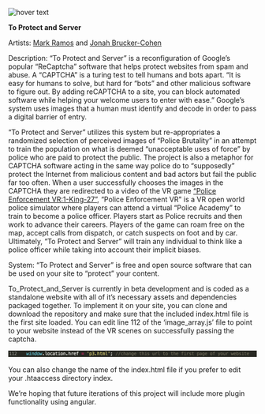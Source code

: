 <p align="left">
  <img src="http://www.coin-operated.com/wp-content/uploads/2020/07/protectandserver.jpg" width="550" title="hover text">
</p>

__To Protect and Server__

Artists: [Mark Ramos](https://www.markhramos.net) and [Jonah Brucker-Cohen](https://www.coin-operated.com)

Description: “To Protect and Server” is a reconfiguration of Google’s popular “ReCaptcha” software that helps protect websites from spam and abuse.  A “CAPTCHA” is a turing test to tell humans and bots apart. “It is easy for humans to solve, but hard for “bots” and other malicious software to figure out. By adding reCAPTCHA to a site, you can block automated software while helping your welcome users to enter with ease.” Google’s system uses images that a human must identify and decode in order to pass a digital barrier of entry.

“To Protect and Server” utilizes this system but re-appropriates a randomized selection of perceived images of “Police Brutality” in an attempt to train the population on what is deemed “unacceptable uses of force” by police who are paid to protect the public. The project is also a metaphor for CAPTCHA software acting in the same way police do to “supposedly” protect the Internet from malicious content and bad actors but fail the public far too often. When a user successfully chooses the images in the CAPTCHA they are redirected to a video of the VR game [“Police Enforcement VR:1-King-27”](https://store.steampowered.com/app/796860/Police_Enforcement_VR__1King27/), “Police Enforcement VR" is a VR open world police simulator where players can attend a virtual “Police Academy” to train to become a police officer. Players start as Police recruits and then work to advance their careers. Players of the game can roam free on the map, accept calls from dispatch, or catch suspects on foot and by car. Ultimately, “To Protect and Server” will train any individual to think like a police officer while taking into account their implicit biases.

 

System:
“To Protect and Server” is free and open source software that can be used on your site to “protect” your content.

To_Protect_and_Server is currently in beta development and is coded as a standalone website with all of it’s necessary assets and dependencies packaged together.  To implement it on your site, you can clone and download the repository and make sure that the included index.html file is the first site loaded.  You can edit line 112 of the ‘image_array.js’ file to point to your website instead of the VR scenes on successfully passing the captcha.  

<img src="images/readme.png">

You can also change the name of the index.html file if you prefer to edit your .htaaccess directory index. 

We’re hoping that future iterations of this project will include more plugin functionality using angular.
